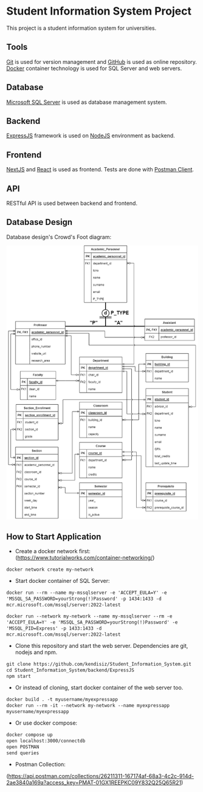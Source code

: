 # Student Information System Project

This project is a student information system for universities.

## Tools

[Git](https://git-scm.com/) is used for version management and [GitHub](https://github.com/) is used as online repository. [Docker](https://www.docker.com/) container technology is used for SQL Server and web servers.

## Database

[Microsoft SQL Server](https://www.microsoft.com/en-us/sql-server/) is used as database management system.

## Backend

[ExpressJS](https://expressjs.com/) framework is used on [NodeJS](https://nodejs.org/en) environment as backend.

## Frontend

[NextJS](https://nextjs.org/) and [React](https://react.dev/) is used as frontend. Tests are done with [Postman Client](https://www.postman.com/).

## API

RESTful API is used between backend and frontend.

## Database Design

Database design's Crowd's Foot diagram:

![Crowds Foot Diagram](./CrowsFoot.drawio.png)

## How to Start Application

- Create a docker network first: (https://www.tutorialworks.com/container-networking/)

```
docker network create my-network
```

- Start docker container of SQL Server:

```
docker run --rm --name my-mssqlserver -e 'ACCEPT_EULA=Y' -e 'MSSQL_SA_PASSWORD=yourStrong(!)Password' -p 1434:1433 -d mcr.microsoft.com/mssql/server:2022-latest
```

```
docker run --network my-network --name my-mssqlserver --rm -e 'ACCEPT_EULA=Y' -e 'MSSQL_SA_PASSWORD=yourStrong(!)Password' -e 'MSSQL_PID=Express' -p 1433:1433 -d mcr.microsoft.com/mssql/server:2022-latest
```

- Clone this repository and start the web server. Dependencies are git, nodejs and npm.

```
git clone https://github.com/kendisiz/Student_Information_System.git
cd Student_Information_System/backend/ExpressJS
npm start
```

- Or instead of cloning, start docker container of the web server too.

```
docker build . -t myusername/myexpressapp
docker run --rm -it --network my-network --name myexpressapp myusername/myexpressapp
```

- Or use docker compose:

```
docker compose up
open localhost:3000/connectdb
open POSTMAN
send queries
```

- Postman Collection:

(https://api.postman.com/collections/26211311-167174af-68a3-4c2c-914d-2ae3840a169a?access_key=PMAT-01GX1REEPKC09Y832Q25Q65R21)
